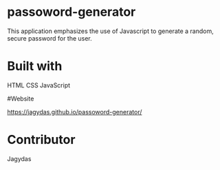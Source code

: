 # passoword-generator
This application emphasizes the use of Javascript to generate a random, secure password for the user.

# Built with
HTML
CSS
JavaScript

#Website

 https://jagydas.github.io/passoword-generator/
 
 # Contributor
 Jagydas

